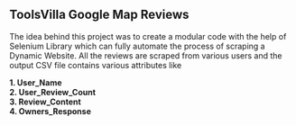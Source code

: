 ##  ToolsVilla Google Map Reviews
The idea behind this project was to create a modular code with the help of Selenium Library which can fully automate the process of scraping a Dynamic Website.
All the reviews are scraped from various users and the output CSV file contains various attributes like

**1. User_Name**  
**2. User_Review_Count**  
**3. Review_Content**  
**4. Owners_Response**

